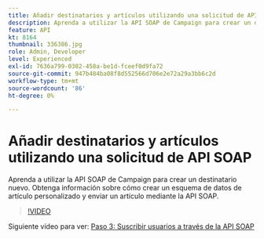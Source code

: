 ```yaml
---
title: Añadir destinatarios y artículos utilizando una solicitud de API SOAP
description: Aprenda a utilizar la API SOAP de Campaign para crear un destinatario nuevo. Obtenga información sobre cómo crear un esquema de datos de artículo personalizado y enviar un artículo mediante la API SOAP.
feature: API
kt: 8164
thumbnail: 336386.jpg
role: Admin, Developer
level: Experienced
exl-id: 7636a799-0302-458a-be1d-fceef0d9fa72
source-git-commit: 947b484ba08f8d552566d706e2e72a29a3bb6c2d
workflow-type: tm+mt
source-wordcount: '86'
ht-degree: 0%

---
```


# Añadir destinatarios y artículos utilizando una solicitud de API SOAP

Aprenda a utilizar la API SOAP de Campaign para crear un destinatario nuevo. Obtenga información sobre cómo crear un esquema de datos de artículo personalizado y enviar un artículo mediante la API SOAP.

>[!VIDEO](https://video.tv.adobe.com/v/336386?quality=12)

Siguiente vídeo para ver: [Paso 3: Suscribir usuarios a través de la API SOAP](/help/tutorial-use-soap-apis/subscribe-users-via-soap-api.md)